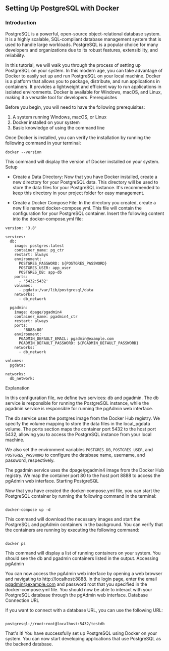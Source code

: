 ## Setting Up PostgreSQL with Docker
### Introduction

PostgreSQL is a powerful, open-source object-relational database system. It is a highly scalable, SQL-compliant database management system that is used to handle large workloads. PostgreSQL is a popular choice for many developers and organizations due to its robust features, extensibility, and reliability.

In this tutorial, we will walk you through the process of setting up PostgreSQL on your system. In this modern age, you can take advantage of Docker to easily set up and run PostgreSQL on your local machine. Docker is a platform that allows you to package, distribute, and run applications in containers. It provides a lightweight and efficient way to run applications in isolated environments. Docker is available for Windows, macOS, and Linux, making it a versatile tool for developers.
Prerequisites

Before you begin, you will need to have the following prerequisites:

1. A system running Windows, macOS, or Linux
2. Docker installed on your system
3. Basic knowledge of using the command line

Once Docker is installed, you can verify the installation by running the following command in your terminal:

```
docker --version
```

This command will display the version of Docker installed on your system.
Setup

- Create a Data Directory: Now that you have Docker installed, create a new directory for your PostgreSQL data. This directory will be used to store the data files for your PostgreSQL instance. It's recommended to keep this directory in your project folder for easy management.

- Create a Docker Compose File: In the directory you created, create a new file named docker-compose.yml. This file will contain the configuration for your PostgreSQL container. Insert the following content into the docker-compose.yml file:

```
version: '3.8'

services:
  db:
    image: postgres:latest
    container_name: pg_ctr
    restart: always
    environment:
      POSTGRES_PASSWORD: ${POSTGRES_PASSWORD}
      POSTGRES_USER: app_user
      POSTGRES_DB: app-db
    ports:
      - '5432:5432'
    volumes:
      - pgdata:/var/lib/postgresql/data
    networks:
      - db_network

  pgadmin:
    image: dpage/pgadmin4
    container_name: pgadmin4_ctr
    restart: always
    ports:
      - '8888:80'
    environment:
      PGADMIN_DEFAULT_EMAIL: pgadmin@example.com
      PGADMIN_DEFAULT_PASSWORD: ${PGADMIN_DEFAULT_PASSWORD}
    networks:
      - db_network

volumes:
  pgdata:

networks:
  db_network:

```

Explanation

In this configuration file, we define two services: db and pgadmin. The db service is responsible for running the PostgreSQL instance, while the pgadmin service is responsible for running the pgAdmin web interface.

The db service uses the postgres image from the Docker Hub registry. We specify the volume mapping to store the data files in the local_pgdata volume. The ports section maps the container port 5432 to the host port 5432, allowing you to access the PostgreSQL instance from your local machine.

We also set the environment variables `POSTGRES_DB`, `POSTGRES_USER`, and `POSTGRES_PASSWORD` to configure the database name, username, and password, respectively.

The pgadmin service uses the dpage/pgadmin4 image from the Docker Hub registry. We map the container port 80 to the host port 8888 to access the pgAdmin web interface.
Starting PostgreSQL

Now that you have created the docker-compose.yml file, you can start the PostgreSQL container by running the following command in the terminal:

```

docker-compose up -d

```
This command will download the necessary images and start the PostgreSQL and pgAdmin containers in the background. You can verify that the containers are running by executing the following command:

```

docker ps

```

This command will display a list of running containers on your system. You should see the db and pgadmin containers listed in the output.
Accessing pgAdmin

You can now access the pgAdmin web interface by opening a web browser and navigating to http://localhost:8888. In the login page, enter the email pgadmin@example.com and password root that you specified in the docker-compose.yml file. You should now be able to interact with your PostgreSQL database through the pgAdmin web interface.
Database Connection URL

If you want to connect with a database URL, you can use the following URL:

```

postgresql://root:root@localhost:5432/testdb

```

That's it! You have successfully set up PostgreSQL using Docker on your system. You can now start developing applications that use PostgreSQL as the backend database.
